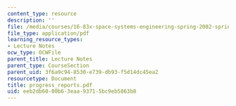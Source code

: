 ```yaml
---
content_type: resource
description: ''
file: /media/courses/16-83x-space-systems-engineering-spring-2002-spring-2003/eeb2db6000b63eaa93715bc9eb5863b8_progress_reports.pdf
file_type: application/pdf
learning_resource_types:
- Lecture Notes
ocw_type: OCWFile
parent_title: Lecture Notes
parent_type: CourseSection
parent_uid: 3f6a9c94-8530-e739-db93-f5d14dc45ea2
resourcetype: Document
title: progress_reports.pdf
uid: eeb2db60-00b6-3eaa-9371-5bc9eb5863b8
---
```

